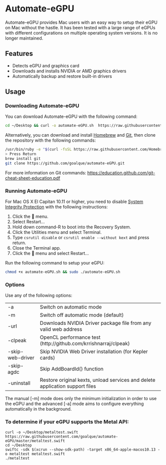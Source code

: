 # Automate-eGPU

Automate-eGPU provides Mac users with an easy way to setup their eGPU on Mac without the hastle. It has been tested with a large range of eGPUs with different configurations on multiple operating system versions. It is no longer maintained.

## Features

* Detects eGPU and graphics card
* Downloads and installs NVIDIA or AMD graphics drivers
* Automatically backup and restore built-in drivers

## Usage

### Downloading Automate-eGPU

You can download Automate-eGPU with the following command:
```bash
cd ~/Desktop && curl -o automate-eGPU.sh  https://raw.githubusercontent.com/goalque/automate-eGPU/master/automate-eGPU.sh
```

Alternatively, you can download and install [Homebrew](https://brew.sh/) and [Git](https://git-scm.com/), then clone the repository with the following commands:
```bash
/usr/bin/ruby -e "$(curl -fsSL https://raw.githubusercontent.com/Homebrew/install/master/install)"
> Press Return
brew install git
git clone https://github.com/goalque/automate-eGPU.git
```

For more information on Git commands: https://education.github.com/git-cheat-sheet-education.pdf

### Running Automate-eGPU
For Mac OS X El Capitan 10.11 or higher, you need to disable [System Integrity Protection](https://support.apple.com/en-us/HT204899) with the following instructions:

1. Click the  menu. 
2. Select Restart... 
3. Hold down command-R to boot into the Recovery System. 
4. Click the Utilities menu and select Terminal. 
5. Type `csrutil disable` or `csrutil enable --without kext` and press return. 
6. Close the Terminal app. 
7. Click the  menu and select Restart...

Run the following command to setup your eGPU:
```bash
chmod +x automate-eGPU.sh && sudo ./automate-eGPU.sh
```

### Options
Use any of the following options:
<table>
<tr>
<td>-a</td><td>Switch on automatic mode</td>
</tr>
<tr>
<td>-m</td><td>Switch off automatic mode (default)</td>
</tr>
<tr>
<td>-url</td><td>Downloads NVIDIA Driver package file from any valid web address</td>
</tr>
<tr>
<td>-clpeak</td><td>OpenCL performance test (http://github.com/krrishnarraj/clpeak)</td>
</tr>
<tr>
<td>-skip-web-driver</td><td>Skip NVIDIA Web Driver installation (for Kepler cards)</td>
</tr>
<tr>
<td>-skip-agdc</td><td>Skip AddBoardId() function</td>
</tr>
<tr>
<td>-uninstall</td><td>Restore original kexts, unload services and delete application support files</td>
</tr>
</table>

The manual [-m] mode does only the minimum initialization in order to use the eGPU and the advanced [-a] mode aims to configure everything automatically in the background.

### To determine if your eGPU supports the Metal API:
```
curl -o ~/Desktop/metaltest.swift https://raw.githubusercontent.com/goalque/automate-eGPU/master/metaltest.swift
cd ~/Desktop
swiftc -sdk $(xcrun --show-sdk-path) -target x86_64-apple-macos10.13 -o metaltest metaltest.swift
./metaltest
```
